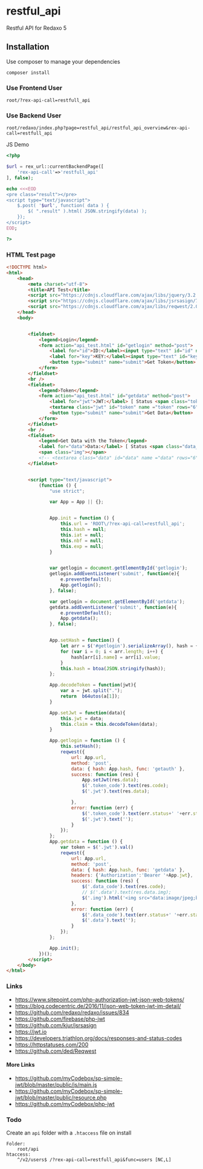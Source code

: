 # restful_api
Restful API for Redaxo 5


## Installation

Use composer to manage your dependencies

```
composer install
```

### Use Frontend User
```
root/?rex-api-call=restfull_api
```
### Use Backend User
```
root/redaxo/index.php?page=restful_api/restful_api_overview&rex-api-call=restfull_api
```
JS Demo
```php
<?php

$url = rex_url::currentBackendPage([
	'rex-api-call'=>'restfull_api'
], false);

echo <<<EOD
<pre class="result"></pre>
<script type="text/javascript">
	$.post( '$url', function( data ) {
		$( ".result" ).html( JSON.stringify(data) );
	});
</script>
EOD;

?>
```

### HTML Test page
```html
<!DOCTYPE html>
<html>
	<head>
		<meta charset="utf-8">
		<title>API Test</title>
		<script src="https://cdnjs.cloudflare.com/ajax/libs/jquery/3.2.1/jquery.min.js"></script>
		<script src="https://cdnjs.cloudflare.com/ajax/libs/jsrsasign/7.2.1/jsrsasign-all-min.js"></script>
		<script src="https://cdnjs.cloudflare.com/ajax/libs/reqwest/2.0.5/reqwest.min.js"></script>
	</head>
	<body>


		<fieldset>
			<legend>Login</legend>
			<form action="api_test.html" id="getlogin" method="post">
				<label for="id">ID:</label><input type="text" id="id" name="id" value="4">
				<label for="key">KEY:</label><input type="text" id="key" name="key" value="77a01054c185818606aa077cb7ac1b58">
				<button type="submit" name="submit">Get Token</button>
			</form>
		</fieldset>
		<br />
		<fieldset>
			<legend>Token</legend>
			<form action="api_test.html" id="getdata" method="post">
				<label for="jwt">JWT:</label> [ Status <span class="token_code">0</span> ]<br />
				<textarea class="jwt" id="token" name ="token" rows="6" cols="52"></textarea>
				<button type="submit" name="submit">Get Data</button>
			</form>
		</fieldset>
		<br />
		<fieldset>
			<legend>Get Data with the Token</legend>
			<label for="data">Data:</label> [ Status <span class="data_code">0</span> ]<br />
			<span class="img"></span>
			<!-- <textarea class="data" id="data" name ="data" rows="6" cols="52"></textarea> -->
		</fieldset>


		<script type="text/javascript">
			(function () {
				"use strict";

				var App = App || {};


				App.init = function () {
					this.url = 'ROOT\/?rex-api-call=restfull_api';
					this.hash = null;
					this.iat = null;
					this.nbf = null;
					this.exp = null;
				}


				var getlogin = document.getElementById('getlogin');
				getlogin.addEventListener('submit', function(e){
					e.preventDefault();
					App.getlogin();
				}, false);

				var getlogin = document.getElementById('getdata');
				getdata.addEventListener('submit', function(e){
					e.preventDefault();
					App.getdata();
				}, false);


				App.setHash = function() {
					let arr = $('#getlogin').serializeArray(), hash = {};
					for (var i = 0; i < arr.length; i++) {
						hash[arr[i].name] = arr[i].value;
					}
					this.hash = btoa(JSON.stringify(hash));
				};

				App.decodeToken = function(jwt){
					var a = jwt.split(".");
					return  b64utos(a[1]);
				}

				App.setJwt = function(data){
					this.jwt = data;
					this.claim = this.decodeToken(data);
				}

				App.getlogin = function () {
					this.setHash();
					reqwest({
						url: App.url,
						method: 'post',
						data: { hash: App.hash, func: 'getauth' },
						success: function (res) {
							App.setJwt(res.data);
							$('.token_code').text(res.code);
							$('.jwt').text(res.data);

						},
						error: function (err) {
							$('.token_code').text(err.status+' '+err.statusText);
							$('.jwt').text('');
						}
					});
				};
				App.getdata = function () {
					var token = $('.jwt').val()
					reqwest({
						url: App.url,
						method: 'post',
						data: { hash: App.hash, func: 'getdata' },
						headers: {'Authorization':'Bearer '+App.jwt},
						success: function (res) {
							$('.data_code').text(res.code);
							// $('.data').text(res.data.img);
							$('.img').html('<img src="data:image/jpeg;base64,' + res.data.img + '" />');
						},
						error: function (err) {
							$('.data_code').text(err.status+' '+err.statusText);
							$('.data').text('');
						}
					});
				};

				App.init();
			})();
		</script>
	</body>
</html>


```


### Links
* https://www.sitepoint.com/php-authorization-jwt-json-web-tokens/
* https://blog.codecentric.de/2016/11/json-web-token-jwt-im-detail/
* https://github.com/redaxo/redaxo/issues/834
* https://github.com/firebase/php-jwt
* https://github.com/kjur/jsrsasign
* https://jwt.io
* https://developers.triathlon.org/docs/responses-and-status-codes
* https://httpstatuses.com/200
* https://github.com/ded/Reqwest

#### More Links
* https://github.com/myCodebox/sp-simple-jwt/blob/master/public/js/main.js
* https://github.com/myCodebox/sp-simple-jwt/blob/master/public/resource.php
* https://github.com/myCodebox/php-jwt


### Todo
Create an `api` folder with a `.htaccess` file on install
```
Folder:
	root/api
htaccess:
	^/v2/users$ /?rex-api-call=restfull_api&func=users [NC,L]
```
